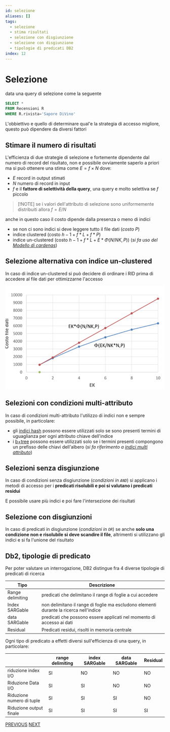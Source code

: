 ```yaml
---
id: selezione
aliases: []
tags:
  - selezione
  - stima risultati
  - selezione con disgiunzione
  - selezione con disgiunzione
  - tipologie di predicati DB2
index: 12
---
```


# Selezione

data una query di selezione come la seguente

```sql
SELECT *
FROM Recensioni R
WHERE R.rivista='Sapore DiVino'
```

L'obbiettivo e quello di determinare qual'e la strategia di accesso migliore, questo può dipendere da diversi fattori

## Stimare il numero di risultati

L'efficienza di due strategie di selezione e fortemente dipendente dal numero di record del risultato, non e possibile ovviamente saperlo a priori ma si può ottenere una stima come $E = f\times N$ dove:

- $E$ record in output stimati
- $N$ numero di record in input
- $f$ e il **fattore di selettività della query**, una query e molto selettiva se $f$ piccolo

> [!NOTE] se i valori dell'attributo di selezione sono uniformemente distribuiti allora $f = E/N$

anche in questo caso il costo dipende dalla presenza o meno di indici

- se non ci sono indici si deve leggere tutto il file dati (*costo $P$*)
- indice clustered (costo $h-1 + f*L + f*P$)
- indice un-clustered (costo $h-1 + f*L + E *\Phi(N/NK,P)$) (*si fa uso del [Modello di cardenas](b+tree.md#modello%20di%20cardenas)*)

## Selezione alternativa con indice un-clustered

In caso di indice un-clustered si può decidere di ordinare i RID prima di accedere al file dati per ottimizzarne l'accesso

![](assets/tecnologie_basi_dati/Pasted%20image%2020250209173430.png)

## Selezioni con condizioni multi-attributo

In caso di condizioni multi-attributo l'utilizzo di indici non e sempre possibile, in particolare:

- gli [indici hash](tecnologie_basi_dati/indici_hash.md) possono essere utilizzati solo se sono presenti termini di uguaglianza per ogni attributo chiave dell'indice
- i [b+tree](tecnologie_basi_dati/b+tree.md) possono essere utilizzati solo se i termini presenti compongono un prefisso delle chiavi dell'albero (*si fa riferimento a [indici multi attributo](b+tree.md#ricerche%20multi%20attributo)*)

## Selezioni senza disgiunzione

In caso di condizioni senza disgiunzione (*condizioni in `AND`*)  si applicano i metodi di accesso per i **predicati risolubili e poi si valutano i predicati residui**

E possibile usare più indici e poi fare l'intersezione dei risultati

## Selezione con disgiunzioni

In caso di predicati in disgiunzione (*condizioni in `OR`*) se anche **solo una condizione non e risolubile si deve scandire il file**, altrimenti si utilizzano gli indici e si fa l'unione del risultato

## Db2, tipologie di predicato

Per poter valutare un interrogazione, DB2 distingue fra 4 diverse tipologie di predicati di ricerca

| Tipo             | Descrizione                                                                            |
| ---------------- | -------------------------------------------------------------------------------------- |
| Range delimiting | predicati che delimitano il range di foglie a cui accedere                             |
| Index SARGable   | non delimitano il range di foglie ma escludono elementi durante la ricerca nell'indice |
| data SARGable    | predicati che possono essere applicati nel momento di accesso ai dati                  |
| Residual         | Predicati residui, risolti in memoria centrale                                         |

Ogni tipo di predicato a effetti diversi sull'efficienza di una query, in particolare:

|                           | range delimiting | index SARGable | data SARGable | Residual |
| ------------------------- | ---------------- | -------------- | ------------- | -------- |
| riduzione index I/O       | SI               | NO             | NO            | NO       |
| Riduzione Data I/O        | SI               | SI             | NO            | NO       |
| Riduzione numero di tuple | SI               | SI             | SI            | NO       |
| Riduzione output finale   | SI               | SI             | SI            | SI       |

[PREVIOUS](tecnologie_basi_dati/sorting.md) [NEXT](tecnologie_basi_dati/proiezione.md)

